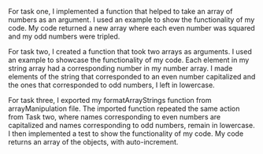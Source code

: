 

For task one, I implemented a function that helped 
to take an array of numbers as an argument. 
I used an example to show the functionality of my code.
My code returned a new array where each even number was squared
and my odd numbers were tripled.

For task two, I created a function that took two arrays
as arguments. I used an example to showcase the functionality of my code.
Each element in my string array had a corresponding number in my number array.
I made elements of the string that corresponded to an even number capitalized
and the ones that corresponded to odd numbers, I left in lowercase.

For task three, I exported my formatArrayStrings function from arrayManipulation file.
The imported function repeated the same action from Task two, where names corresponding to even
numbers are capitalized and names corresponding to odd numbers, remain in lowercase. I then implemented
a test to show the functionality of my code. My code returns an array of the objects, with auto-increment.

